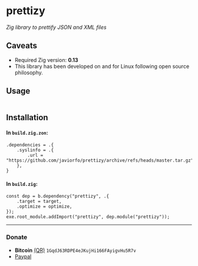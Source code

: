 # prettizy
*Zig library to prettify JSON and XML files*

## Caveats
- Required Zig version: **0.13**
- This library has been developed on and for Linux following open source philosophy.

## Usage
```zig
```

## Installation
#### In `build.zig.zon`:
```zig
.dependencies = .{
    .syslinfo = .{
        .url = "https://github.com/javiorfo/prettizy/archive/refs/heads/master.tar.gz",            
    },
}
```

#### In `build.zig`:
```zig
const dep = b.dependency("prettizy", .{
    .target = target,
    .optimize = optimize,
});
exe.root_module.addImport("prettizy", dep.module("prettizy"));
```

---

### Donate
- **Bitcoin** [(QR)](https://raw.githubusercontent.com/javiorfo/img/master/crypto/bitcoin.png)  `1GqdJ63RDPE4eJKujHi166FAyigvHu5R7v`
- [Paypal](https://www.paypal.com/donate/?hosted_button_id=FA7SGLSCT2H8G)
